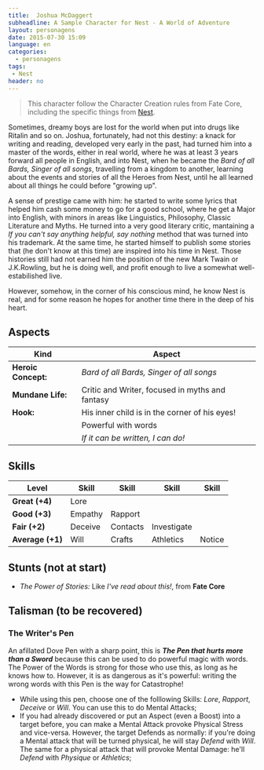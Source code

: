 ```yaml
---
title:  Joshua McDaggert
subheadline: A Sample Character for Nest - A World of Adventure
layout: personagens
date: 2015-07-30 15:09
language: en
categories:
  - personagens
tags:
 - Nest
header: no
---
```


>  This character follow the Character  Creation rules from Fate Core,  including         the          specific         things         from  [Nest][1].

Sometimes, dreamy boys are lost for the world when put into drugs like Ritalin and so on. Joshua, fortunately, had not this destiny: a knack for writing and reading, developed very early in the past, had turned him into a master of the words, either in real world, where he was at least 3 years forward all people in English, and into Nest, when he became the _Bard of all Bards, Singer of all songs_, travelling from a kingdom to another, learning about the events and stories of all the Heroes from Nest, until he all learned about all things he could before "growing up".

A sense of prestige came with him: he started to write some lyrics that helped him cash some money to go for a good school, where he get a Major into English, with minors in areas like Linguistics, Philosophy, Classic Literature and Myths. He turned into a very good literary critic, mantaining a _If you can't say anything helpful, say nothing_ method that was turned into his trademark. At the same time, he started himself to publish some stories that (he don't know at this time) are inspired into his time in Nest. Those histories still had not earned him the position of the new Mark Twain or J.K.Rowling, but he is doing well, and profit enough to live a somewhat well-estabilished live.

However, somehow, in the corner of his conscious mind, he know Nest is real, and for some reason he hopes for another time there in the deep of his heart.

## Aspects

| Kind | Aspect |
|-|-|
| **Heroic Concept:** | _Bard of all Bards, Singer of all songs_ |
| **Mundane Life:**   | Critic and Writer, focused in myths and fantasy |
| **Hook:**           | His inner child is in the corner of his eyes! |
|                     | Powerful with words |
|                     | _If it can be written, I can do!_ |

## Skills

|Level | Skill | Skill |Skill  |Skill  | 
|-|-|-|-|-|
| **Great (+4)**   | Lore        |          |         |         |
| **Good (+3)**    | Empathy     |  Rapport    |         |         |
| **Fair (+2)**    | Deceive     | Contacts | Investigate |         |
| **Average (+1)** | Will | Crafts   | Athletics  | Notice |

## Stunts (not at start)

+  _The Power of Stories:_ Like _I've read about this!_, from **Fate Core**

## Talisman (to be recovered)

### The Writer's Pen

An afillated Dove Pen with a sharp point, this is **_The Pen that hurts more than a Sword_** because this can be used to do powerful magic with words. The Power of the Words is strong for those who use this, as long as he knows how to. However, it is as dangerous as it's powerful: writing the wrong words with this Pen is the way for Catastrophe!

+ While using this pen, choose one of the folllowing Skills: _Lore_, _Rapport_, _Deceive_ or _Will_. You can use this to do Mental Attacks;
+ If you had already discovered or put an Aspect (even a Boost) into a target before, you can make a Mental Attack provoke Physical Stress and vice-versa. However, the target Defends as normally: if you're doing a Mental attack that will be turned physical, he will stay _Defend_ with _Will_. The same for a physical attack that will provoke Mental Damage: he'll _Defend_ with _Physique_ or _Athletics_;

[1]: http://www.drivethrurpg.com/product/153980/Nest--A-World-of-Adventure-for-Fate-Core

